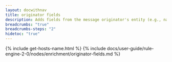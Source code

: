 ```yaml
---
layout: docwithnav
title: originator fields
description: Adds fields from the message originator's entity (e.g., name, type, label) to either the message data or the message metadata.
breadcrumbs: "true"
breadcrumbs-steps: "2"
hidetoc: "true"
---
```


{% include get-hosts-name.html %}
{% include docs/user-guide/rule-engine-2-0/nodes/enrichment/originator-fields.md %}
